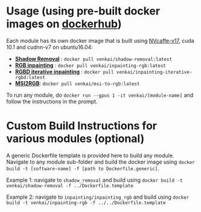 
# Usage (using pre-built docker images on [dockerhub](https://hub.docker.com/u/venkai))

Each module has its own docker image that is built using [NVcaffe-v17](https://github.com/venkai/caffe/tree/venkai_nvcaffe17_cuda10), cuda 10.1 and cudnn-v7 on ubuntu16.04:
- **[Shadow Removal](https://hub.docker.com/r/venkai/shadow-removal)** : `docker pull venkai/shadow-removal:latest`
- **[RGB inpainting](https://hub.docker.com/r/venkai/inpainting-rgb)** : `docker pull venkai/inpainting-rgb:latest`
- **[RGBD iterative inpainting](https://hub.docker.com/r/venkai/inpainting-iterative-rgbd)** : `docker pull venkai/inpainting-iterative-rgbd:latest`
- **[MSI2RGB](https://hub.docker.com/r/venkai/msi-to-rgb)**: `docker pull venkai/msi-to-rgb:latest`

To run any module, do
`docker run --gpus 1 -it venkai/[module-name]`
and follow the instructions in the prompt.

# Custom Build Instructions for various modules (optional)

A generic Dockerfile template is provided here to build any module.
Navigate to any module sub-folder and build the docker image using
`docker build -t [software-name] -f [path to Dockerfile.generic]`.

Example 1: navigate to `shadow_removal` and build using
`docker build -t venkai/shadow-removal -f ../Dockerfile.template`

Example 2: navigate to `inpainting/inpainting_rgb` and build using
`docker build -t venkai/inpainting-rgb -f ../../Dockerfile.template`


